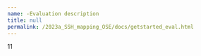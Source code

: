 ```yaml
---
name: -Evaluation description
title: null
permalink: /2023a_SSH_mapping_OSE/docs/getstarted_eval.html
---
```


11
